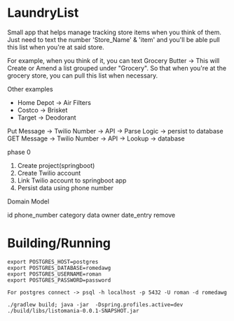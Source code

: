 # LaundryList

Small app that helps manage tracking store items when you think of them. Just need to text the number 'Store_Name' & 'item' 
and you'll be able pull this list when you're at said store.

For example, when you think of it, you can text Grocery Butter -> This will Create or Amend a list grouped under "Grocery".
So that when you're at the grocery store, you can pull this list when necessary.

Other examples
 - Home Depot -> Air Filters
 - Costco -> Brisket
 - Target -> Deodorant


Put Message -> Twilio Number -> API -> Parse Logic -> persist to database
GET Message -> Twilio Number -> API -> Lookup -> database

phase 0
1. Create project(springboot)
2. Create Twilio account
3. Link Twilio account to springboot app
4. Persist data using phone number


Domain Model

id
phone_number
category
data
owner
date_entry
remove



# Building/Running

```
export POSTGRES_HOST=postgres
export POSTGRES_DATABASE=romedawg
export POSTGRES_USERNAME=roman
export POSTGRES_PASSWORD=password

For postgres connect -> psql -h localhost -p 5432 -U roman -d romedawg

./gradlew build; java -jar  -Dspring.profiles.active=dev ./build/libs/listomania-0.0.1-SNAPSHOT.jar

```